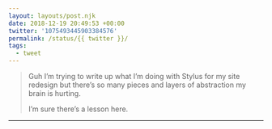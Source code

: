 ```yaml
---
layout: layouts/post.njk
date: 2018-12-19 20:49:53 +00:00
twitter: '1075493445903384576'
permalink: /status/{{ twitter }}/
tags: 
  - tweet
---
```


> Guh I’m trying to write up what I’m doing with Stylus for my site redesign but there’s so many pieces and layers of abstraction my brain is hurting.
> 
> I’m sure there’s a lesson here.

---

